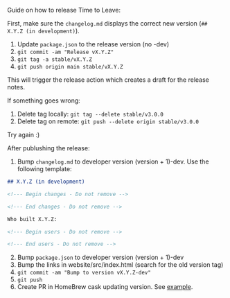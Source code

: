 Guide on how to release Time to Leave:

First, make sure the `changelog.md` displays the correct new version (`## X.Y.Z (in development)`).

1. Update `package.json` to the release version (no -dev)
2. `git commit -am "Release vX.Y.Z"`
3. `git tag -a stable/vX.Y.Z`
4. `git push origin main stable/vX.Y.Z`

This will trigger the release action which creates a draft for the release notes.

If something goes wrong:

1. Delete tag locally: `git tag --delete stable/v3.0.0`
2. Delete tag on remote: `git push --delete origin stable/v3.0.0`

Try again :)

After publushing the release:

1. Bump `changelog.md` to developer version (version + 1)-dev. Use the following template:

```md
## X.Y.Z (in development)

<!--- Begin changes - Do not remove -->

<!--- End changes - Do not remove -->

Who built X.Y.Z:

<!--- Begin users - Do not remove -->

<!--- End users - Do not remove -->
```

2. Bump `package.json` to developer version (version + 1)-dev
3. Bump the links in website/src/index.html (search for the old version tag)
4. `git commit -am "Bump to version vX.Y.Z-dev"`
5. `git push`
6. Create PR in HomeBrew cask updating version. See [example](https://github.com/Homebrew/homebrew-cask/pull/105569/files).
